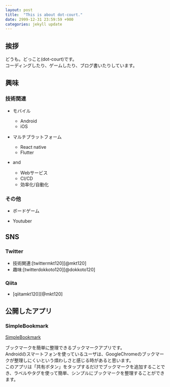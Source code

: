 ```yaml
---
layout: post
title:  "This is about dot-court."
date: 2999-12-31 23:59:59 +900
categories: jekyll update
---
```


## 挨拶

どうも。どっこと(dot-court)です。  
コーディングしたり、ゲームしたり、ブログ書いたりしています。

## 興味

### 技術関連

- モバイル
  - Android
  - iOS

- マルチプラットフォーム
  - React native
  - Flutter

- and
  - Webサービス 
  - CI/CD
  - 効率化/自動化

### その他

- ボードゲーム

- Youtuber

## SNS

### Twitter

- 技術関連:[twittermkt120][@mkt120]
- 趣味:[twitterdokkoto120][@dokkoto120]

[twittermkt120]: https://twitter.com/mkt120
[twitterdokkoto120]: https://twitter.com/dokkoto120

### Qiita

- [qiitamkt120][@mkt120]

[qiitamkt120]: https://qiita.com/mkt120

## 公開したアプリ

### SimpleBookmark

[SimpleBookmark][SimpleBookmark]

ブックマークを簡単に整理できるブックマークアプリです。  
Androidのスマートフォンを使っているユーザは、GoogleChromeのブックマークが整理しにくいという煩わしさと感じる時があると思います。  
このアプリは「共有ボタン」をタップするだけでブックマークを追加することでき、ラベルやタグを使って簡単、シンプルにブックマークを整理することができます。  

[SimpleBookmark]: https://play.google.com/store/apps/details?id=com.mkt120.simplebookmark
